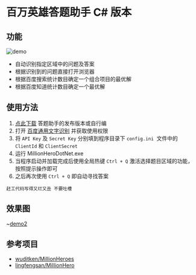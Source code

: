 # 百万英雄答题助手 C# 版本
## 功能
![demo](https://ws2.sinaimg.cn/large/c07597a3ly1fnhomcg7mbg20qo0f0x6p.jpg)
- 自动识别指定区域中的问题及答案
- 根据识别到的问题直接打开浏览器
- 根据百度搜索统计数目确定一个组合项目的最优解
- 根据百度知道统计数目确定一个最优解
## 使用方法
1. [点此下载](https://github.com/yejinmo/MillionHeroDotNet/releases/download/1.0/Release.rar) 答题助手的发布版本或自行编
2. 打开 [百度通用文字识别](http://ai.baidu.com/tech/ocr/general) 并获取使用权限
3. 将 `API Key` 及 `Secret Key` 分别填到程序目录下 `config.ini`  文件中的 `ClientId` 和 `ClientSecret`
4. 运行 MillionHeroDotNet.exe
5. 当程序启动并加载完成后使用全局热键 `Ctrl + Q` 激活选择题目区域的功能，按照提示操作即可
6. 之后再次使用 `Ctrl + Q` 即自动寻找答案
```
赶工代码写得又烂又丑 不要吐槽
```
## 效果图
~[demo2](https://ws2.sinaimg.cn/large/c07597a3ly1fnhp5cto63j21hc0u0k7s.jpg)
## 参考项目
- [wuditken/MillionHeroes](https://github.com/wuditken/MillionHeroes)
- [lingfengsan/MillionHero](https://github.com/lingfengsan/MillionHero)
